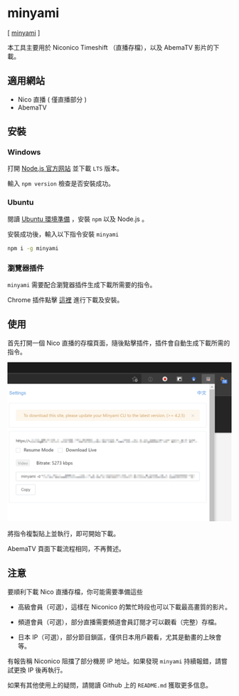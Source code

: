 # minyami

[ [minyami](https://github.com/Last-Order/Minyami) ]

本工具主要用於 Niconico Timeshift （直播存檔），以及 AbemaTV 影片的下載。

## 適用網站

- Nico 直播 ( 僅直播部分 )
- AbemaTV

## 安裝

### Windows

打開 [Node.js 官方网站](https://nodejs.org/) 並下載 `LTS` 版本。

輸入 `npm version` 檢查是否安裝成功。

### Ubuntu

閱讀 [Ubuntu 環境準備](/zh-tw/preparation/#node-js) ，安裝 `npm` 以及 Node.js 。

安裝成功後，輸入以下指令安裝 `minyami`

```bash
npm i -g minyami
```

### 瀏覽器插件

`minyami` 需要配合瀏覽器插件生成下載所需要的指令。

Chrome 插件點擊 [這裡](https://chrome.google.com/webstore/detail/minyami/cgejkofhdaffiifhcohjdbbheldkiaed) 進行下載及安裝。

## 使用

首先打開一個 Nico 直播的存檔頁面，隨後點擊插件，插件會自動生成下載所需的指令。

![Plugin](./minyami-0001.jpg)

將指令複製貼上並執行，即可開始下載。

AbemaTV 頁面下載流程相同，不再贅述。

## 注意

要順利下載 Nico 直播存檔，你可能需要準備這些

- 高級會員（可選），這樣在 Niconico 的繁忙時段也可以下載最高畫質的影片。

- 頻道會員（可選），部分直播需要頻道會員訂閱才可以觀看（完整）存檔。

- 日本 IP（可選），部分節目鎖區，僅供日本用戶觀看，尤其是動畫的上映會等。

有報告稱 Niconico 阻擋了部分機房 IP 地址。如果發現 `minyami` 持續報錯，請嘗試更換 IP 後再執行。

如果有其他使用上的疑問，請閱讀 Github 上的 `README.md` 獲取更多信息。
